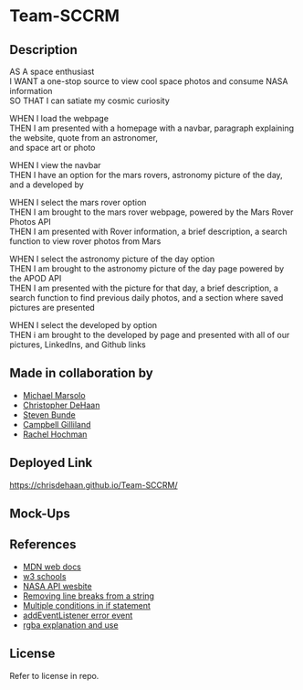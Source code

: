 # Team-SCCRM

## Description

AS A space enthusiast <br>
I WANT a one-stop source to view cool space photos and consume NASA information <br>
SO THAT I can satiate my cosmic curiosity

WHEN I load the webpage <br>
THEN I am presented with a homepage with a navbar, paragraph explaining the website, quote from an astronomer,<br> and space art or photo

WHEN I view the navbar <br>
THEN I have an option for the mars rovers, astronomy picture of the day, and a developed by

WHEN I select the mars rover option <br>
THEN I am brought to the mars rover webpage, powered by the Mars Rover Photos API <br>
THEN I am presented with Rover information, a brief description, a search function to view rover photos from Mars

WHEN I select the astronomy picture of the day option <br>
THEN I am brought to the astronomy picture of the day page powered by the APOD API <br>
THEN I am presented with the picture for that day, a brief description, a search function to find previous daily photos, and a section where saved pictures are presented

WHEN I select the developed by option <br>
THEN i am brought to the developed by page and presented with all of our pictures, LinkedIns, and Github links

## Made in collaboration by

- <a href="https://github.com/Elrond-Hubbard">Michael Marsolo</a>
- <a href="https://github.com/ChrisDeHaan">Christopher DeHaan</a>
- <a href="https://github.com/Bunde20">Steven Bunde</a>
- <a href="https://github.com/CambiG1123">Campbell Gilliland</a>
- <a href="https://github.com/RachelCodes42">Rachel Hochman</a>

## Deployed Link

https://chrisdehaan.github.io/Team-SCCRM/

## Mock-Ups


## References

- <a href="https://developer.mozilla.org/en-US/">MDN web docs</a>
- <a href ="https://www.w3schools.com/">w3 schools</a>
- <a href ="https://api.nasa.gov/">NASA API wesbite</a>
- <a href ="https://stackoverflow.com/questions/10805125/how-to-remove-all-line-breaks-from-a-string">Removing line breaks from a string</a>
- <a href ="https://stackoverflow.com/questions/8710442/how-to-specify-multiple-conditions-in-an-if-statement-in-javascript">Multiple conditions in if statement</a>
- <a href ="https://developer.mozilla.org/en-US/docs/Web/API/Window/error_event">addEventListener error event</a>
- <a href ="https://stackoverflow.com/questions/10422949/css-background-opacity">rgba explanation and use</a>

## License

Refer to license in repo.